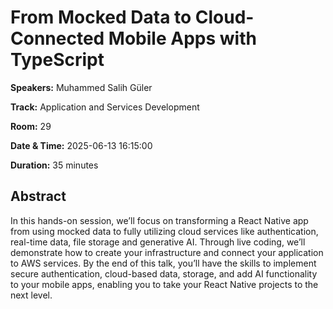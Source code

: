 # From Mocked Data to Cloud-Connected Mobile Apps with TypeScript

**Speakers:** Muhammed Salih Güler
                    
**Track:** Application and Services Development
                    
**Room:** 29
                    
**Date & Time:** 2025-06-13 16:15:00
                    
**Duration:** 35 minutes
                    
## Abstract
                    
In this hands-on session, we’ll focus on transforming a React Native app from using mocked data to fully utilizing cloud services like authentication, real-time data, file storage and generative AI. Through live coding, we’ll demonstrate how to create your infrastructure and connect your application to AWS services. By the end of this talk, you’ll have the skills to implement secure authentication, cloud-based data, storage, and add AI functionality to your mobile apps, enabling you to take your React Native projects to the next level.
